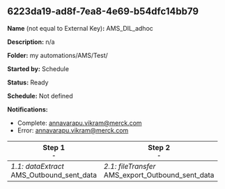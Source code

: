 ## 6223da19-ad8f-7ea8-4e69-b54dfc14bb79

**Name** (not equal to External Key)**:** AMS_DIL_adhoc

**Description:** n/a

**Folder:** my automations/AMS/Test/

**Started by:** Schedule

**Status:** Ready

**Schedule:** Not defined

**Notifications:**

* Complete: annavarapu.vikram@merck.com
* Error: annavarapu.vikram@merck.com

| Step 1<br>_<small>-</small>_ | Step 2<br>_<small>-</small>_ |
| --- | --- |
| _1.1: dataExtract_<br>AMS_Outbound_sent_data | _2.1: fileTransfer_<br>AMS_export_Outbound_sent_data |
